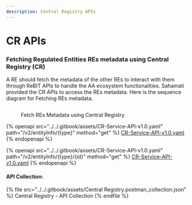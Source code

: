 ```yaml
---
description: Central Registry APIs
---
```


# CR APIs

### Fetching Regulated Entities REs metadata using Central Registry (CR)

A RE should fetch the metadata of the other REs to interact with them through ReBIT APIs to handle the AA ecosystem functionalities. Sahamati provided the CR APIs to access the REs metadata. Here is the sequence diagram for Fetching REs metadata.

<figure><img src="https://lh7-rt.googleusercontent.com/docsz/AD_4nXcTkKNOEJjQLqrQKi9iJSP8KjDbaa3nfnmSw_IcuBi2yhIjW7cLQKPBlv1k2r8UCmWGT21YNh7mnry6pxFUNKr4hGgwUTn-KjXvmrTcfC3EZkn5YEUV97NYyCZbw_-qmkJBGQsQMQ?key=3aTz-3SKYP0rOCX7DFnLglx6" alt=""><figcaption><p>Fetch REs Metadata using Central Registry</p></figcaption></figure>



{% openapi src="../../.gitbook/assets/CR-Service-API-v1.0.yaml" path="/v2/entityInfo/{type}" method="get" %}
[CR-Service-API-v1.0.yaml](../../.gitbook/assets/CR-Service-API-v1.0.yaml)
{% endopenapi %}

{% openapi src="../../.gitbook/assets/CR-Service-API-v1.0.yaml" path="/v2/entityInfo/{type}/{id}" method="get" %}
[CR-Service-API-v1.0.yaml](../../.gitbook/assets/CR-Service-API-v1.0.yaml)
{% endopenapi %}

#### API Collection:

{% file src="../../.gitbook/assets/Central Registry.postman_collection.json" %}
Central Registry - API Collection
{% endfile %}

